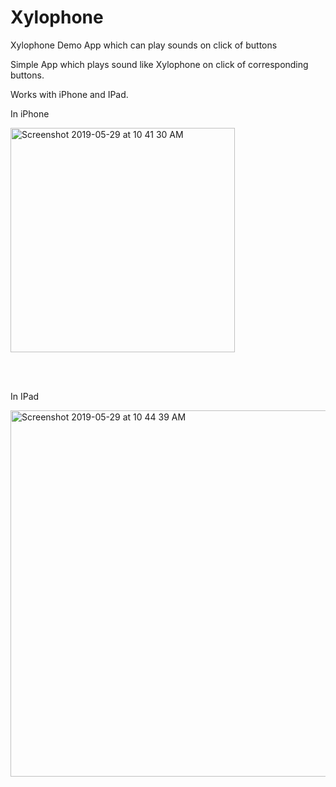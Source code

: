 # Xylophone
Xylophone Demo App which can play sounds on click of buttons


Simple App which plays sound like Xylophone on click of corresponding buttons.

Works with iPhone and IPad.

In iPhone<br>

<img width="359" alt="Screenshot 2019-05-29 at 10 41 30 AM" src="https://user-images.githubusercontent.com/39777674/58531015-753b2f00-81fe-11e9-9452-70ac4bbd751a.png">

<br><br>

In IPad<br>

<img width="586" alt="Screenshot 2019-05-29 at 10 44 39 AM" src="https://user-images.githubusercontent.com/39777674/58531102-cd723100-81fe-11e9-9266-41c04a23ab4a.png">

